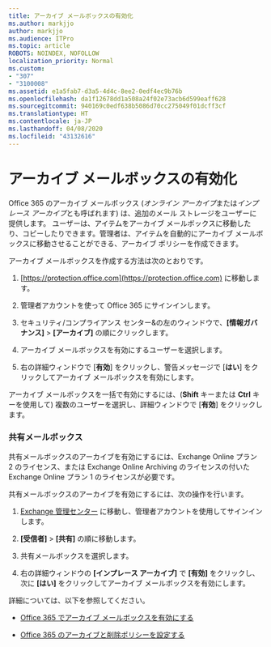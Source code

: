 ```yaml
---
title: アーカイブ メールボックスの有効化
ms.author: markjjo
author: markjjo
ms.audience: ITPro
ms.topic: article
ROBOTS: NOINDEX, NOFOLLOW
localization_priority: Normal
ms.custom:
- "307"
- "3100008"
ms.assetid: e1a5fab7-d3a5-4d4c-8ee2-0edf4ec9b76b
ms.openlocfilehash: da1f12678dd1a508a24f02e73acb6d599eaff628
ms.sourcegitcommit: 940169c0edf638b5086d70cc275049f01dcff3cf
ms.translationtype: HT
ms.contentlocale: ja-JP
ms.lasthandoff: 04/08/2020
ms.locfileid: "43132616"
---
```

# <a name="enable-an-archive-mailbox"></a>アーカイブ メールボックスの有効化

Office 365 のアーカイブ メールボックス (*オンライン アーカイブ*または*インプレース アーカイブ*とも呼ばれます) は、追加のメール ストレージをユーザーに提供します。 ユーザーは、アイテムをアーカイブ メールボックスに移動したり、コピーしたりできます。管理者は、アイテムを自動的にアーカイブ メールボックスに移動させることができる、アーカイブ ポリシーを作成できます。
  
アーカイブ メールボックスを作成する方法は次のとおりです。
  
1. [https://protection.office.com](https://protection.office.com) に移動します。

2. 管理者アカウントを使って Office 365 にサインインします。

3. セキュリティ/コンプライアンス センター&amp;の左のウィンドウで、**[情報ガバナンス]** \> **[アーカイブ]** の順にクリックします。

4. アーカイブ メールボックスを有効にするユーザーを選択します。

5. 右の詳細ウィンドウで [**有効**] をクリックし、警告メッセージで [**はい**] をクリックしてアーカイブ メールボックスを有効にします。

アーカイブ メールボックスを一括で有効にするには、(**Shift** キーまたは **Ctrl** キーを使用して) 複数のユーザーを選択し、詳細ウィンドウで [**有効**] をクリックします。
  
### <a name="shared-mailboxes"></a>共有メールボックス

共有メールボックスのアーカイブを有効にするには、Exchange Online プラン 2 のライセンス、または Exchange Online Archiving のライセンスの付いた Exchange Online プラン 1 のライセンスが必要です。  

共有メールボックスのアーカイブを有効にするには、次の操作を行います。

1. [Exchange 管理センター](https://outlook.office365.com/ecp) に移動し、管理者アカウントを使用してサインインします。

2. **[受信者]** > **[共有]** の順に移動します。

3. 共有メールボックスを選択します。

4. 右の詳細ウィンドウの **[インプレース アーカイブ]** で **[有効]** をクリックし、次に **[はい]** をクリックしてアーカイブ メールボックスを有効にします。

詳細については、以下を参照してください。
  
- [Office 365 でアーカイブ メールボックスを有効にする](https://docs.microsoft.com/office365/securitycompliance/enable-archive-mailboxes)

- [Office 365 のアーカイブと削除ポリシーを設定する](https://docs.microsoft.com//office365/securitycompliance/set-up-an-archive-and-deletion-policy-for-mailboxes)
